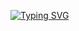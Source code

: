 [![Typing SVG](https://readme-typing-svg.demolab.com?font=Fira+Code&size=13&pause=1000&color=626DF7&background=747AFF00&width=435&lines=%E5%8A%AA%E5%8A%9B%E6%98%AF%E4%BC%9A%E4%B8%8A%E7%98%BE%E7%9A%84%EF%BC%8C%E7%89%B9%E5%88%AB%E6%98%AF%E5%B0%9D%E5%88%B0%E7%94%9C%E5%A4%B4%E4%B9%8B%E5%90%8E)](https://git.io/typing-svg)

<!--
**HlkL/HlkL** is a ✨ _special_ ✨ repository because its `README.md` (this file) appears on your GitHub profile.

Here are some ideas to get you started:

- 🔭 I’m currently working on ...
- 🌱 I’m currently learning ...
- 👯 I’m looking to collaborate on ...
- 🤔 I’m looking for help with ...
- 💬 Ask me about ...
- 📫 How to reach me: ...
- 😄 Pronouns: ...
- ⚡ Fun fact: ...
-->

